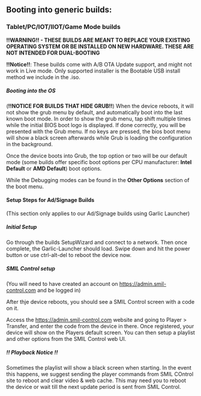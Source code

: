 ## Booting into generic builds:

### Tablet/PC/IOT/IIOT/Game Mode builds

**!!WARNING!! - THESE BUILDS ARE MEANT TO REPLACE YOUR EXISTING OPERATING SYSTEM OR BE INSTALLED ON NEW HARDWARE. THESE ARE NOT INTENDED FOR DUAL-BOOTING**

**!!Notice!!**: These builds come with A/B OTA Update support, and might not work in Live mode. Only supported installer is the Bootable USB install method we include in the .iso.

##### Booting into the OS

(**!!NOTICE FOR BUILDS THAT HIDE GRUB!!**) When the device reboots, it will not show the grub menu by default, and automatically boot into the last known boot mode. In order to show the grub menu, tap shift multiple times while the initial BIOS boot logo is displayed. If done correctly, you will be presented with the Grub menu. If no keys are pressed, the bios boot menu will show a black screen afterwards while Grub is loading the configuration in the background.

Once the device boots into Grub, the top option or two will be our default mode (some builds offer specific boot options per CPU manufacturer: **Intel Default** or **AMD Default**) boot options.

While the Debugging modes can be found in the **Other Options** section of the boot menu. 

#### Setup Steps for Ad/Signage Builds

(This section only applies to our Ad/Signage builds using Garlic Launcher)

##### Initial Setup

Go through the builds SetupWizard and connect to a network. Then once complete, the Garlic-Launcher should load. Swipe down and hit the power button or use ctrl-alt-del to reboot the device now. 

##### SMIL Control setup

(You will need to have created an account on https://admin.smil-control.com and be logged in)

After thje device reboots, you should see a SMIL Control screen with a code on it. 

Access the https://admin.smil-control.com website and going to Player > Transfer, and enter the code from the device in there. Once registered, your device will show on the Players default screen. You can then setup a playlist and other options from the SMIL Control web UI. 

##### !! Playback Notice !!

Sometimes the playlist will show a black screen when starting. In the event this happens, we suggest sending the player commands from SMIL COntrol site to reboot and clear video & web cache. This may need you to reboot the device or wait till the next update period is sent from SMIL Control. 
